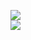 [![](https://img.shields.io/badge/Made%20With-Github%20Spray-lightgrey.svg?style=for-the-badge&logo=github)](https://github.com/Annihil/github-spray#14671)  
[![](https://i.imgur.com/2DrTn0Z.gif)](https://github.com/Annihil/github-spray)